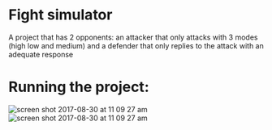 # Fight simulator 
A project that has 2 opponents: an attacker that only attacks with 3 modes (high low and medium) and a defender that only replies to the attack with an adequate response 

# Running the project:
 ![screen shot 2017-08-30 at 11 09 27 am](https://user-images.githubusercontent.com/15253336/30993264-570b589c-a46b-11e7-9295-23080ee82d62.png)
 ![screen shot 2017-08-30 at 11 09 27 am](https://user-images.githubusercontent.com/15253336/30993265-59b917f0-a46b-11e7-83d1-4489ebf562d8.png)
